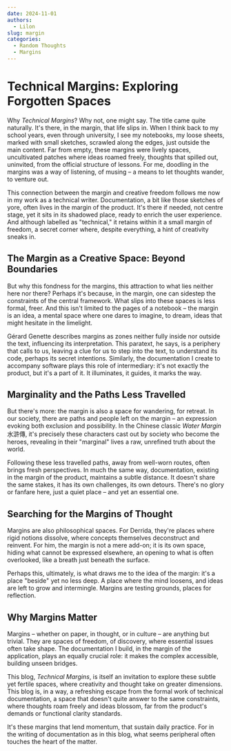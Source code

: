 ```yaml
---
date: 2024-11-01
authors:
  - Lilon
slug: margin
categories:
  - Random Thoughts  
  - Margins  
---
```


# Technical Margins: Exploring Forgotten Spaces

Why *Technical Margins*? Why not, one might say. The title came quite naturally. It's there, in the margin, that life slips in. When I think back to my school years, even through university, I see my notebooks, my loose sheets, marked with small sketches, scrawled along the edges, just outside the main content. Far from empty, these margins were lively spaces, uncultivated patches where ideas roamed freely, thoughts that spilled out, uninvited, from the official structure of lessons. For me, doodling in the margins was a way of listening, of musing – a means to let thoughts wander, to venture out.

This connection between the margin and creative freedom follows me now in my work as a technical writer. Documentation, a bit like those sketches of yore, often lives in the margin of the product. It's there if needed, not centre stage, yet it sits in its shadowed place, ready to enrich the user experience. And although labelled as "technical," it retains within it a small margin of freedom, a secret corner where, despite everything, a hint of creativity sneaks in.

<!-- more -->

## The Margin as a Creative Space: Beyond Boundaries

But why this fondness for the margins, this attraction to what lies neither here nor there? Perhaps it's because, in the margin, one can sidestep the constraints of the central framework. What slips into these spaces is less formal, freer. And this isn't limited to the pages of a notebook – the margin is an idea, a mental space where one dares to imagine, to dream, ideas that might hesitate in the limelight.

Gérard Genette describes margins as zones neither fully inside nor outside the text, influencing its interpretation. This paratext, he says, is a periphery that calls to us, leaving a clue for us to step into the text, to understand its code, perhaps its secret intentions. Similarly, the documentation I create to accompany software plays this role of intermediary: it's not exactly the product, but it's a part of it. It illuminates, it guides, it marks the way.

## Marginality and the Paths Less Travelled

But there's more: the margin is also a space for wandering, for retreat. In our society, there are paths and people left on the margin – an expression evoking both exclusion and possibility. In the Chinese classic *Water Margin* 水滸傳, it's precisely these characters cast out by society who become the heroes, revealing in their "marginal" lives a raw, unrefined truth about the world.

Following these less travelled paths, away from well-worn routes, often brings fresh perspectives. In much the same way, documentation, existing in the margin of the product, maintains a subtle distance. It doesn't share the same stakes, it has its own challenges, its own detours. There's no glory or fanfare here, just a quiet place – and yet an essential one.

## Searching for the Margins of Thought

Margins are also philosophical spaces. For Derrida, they're places where rigid notions dissolve, where concepts themselves deconstruct and reinvent. For him, the margin is not a mere add-on; it is its own space, hiding what cannot be expressed elsewhere, an opening to what is often overlooked, like a breath just beneath the surface.

Perhaps this, ultimately, is what draws me to the idea of the margin: it's a place "beside" yet no less deep. A place where the mind loosens, and ideas are left to grow and intermingle. Margins are testing grounds, places for reflection.

## Why Margins Matter

Margins – whether on paper, in thought, or in culture – are anything but trivial. They are spaces of freedom, of discovery, where essential issues often take shape. The documentation I build, in the margin of the application, plays an equally crucial role: it makes the complex accessible, building unseen bridges.

This blog, *Technical Margins*, is itself an invitation to explore these subtle yet fertile spaces, where creativity and thought take on greater dimensions. This blog is, in a way, a refreshing escape from the formal work of technical documentation, a space that doesn't quite answer to the same constraints, where thoughts roam freely and ideas blossom, far from the product's demands or functional clarity standards.

It's these margins that lend momentum, that sustain daily practice. For in the writing of documentation as in this blog, what seems peripheral often touches the heart of the matter.
